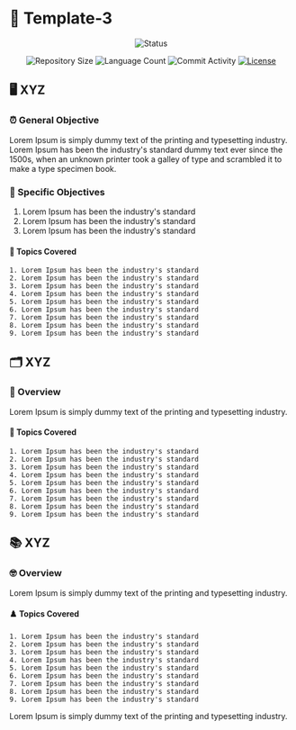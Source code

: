 # 🎯 Template-3
<p align="center">
  <img
    src="https://img.shields.io/badge/Status-Em%20desenvolvimento-green?style=flat-square"
    alt="Status"
  />
</p>

<p align="center">
  <img
    src="https://img.shields.io/github/repo-size/Sofia-Saraiva/Semester3-CESAR-School?style=flat"
    alt="Repository Size"
  />
  <img
    src="https://img.shields.io/github/languages/count/Sofia-Saraiva/Semester3-CESAR-School?style=flat&logo=python"
    alt="Language Count"
  />
  <img
    src="https://img.shields.io/github/commit-activity/t/Sofia-Saraiva/Semester3-CESAR-School?style=flat&logo=github"
    alt="Commit Activity"
  />
  <a href="LICENSE.md"
    ><img
      src="https://img.shields.io/github/license/Sofia-Saraiva/Semester3-CESAR-School"
      alt="License"
  /></a>
</p>

## 🖥️ XYZ

### ⏰ General Objective
Lorem Ipsum is simply dummy text of the printing and typesetting industry. Lorem Ipsum has been the industry's standard dummy text ever since the 1500s, when an unknown printer took a galley of type and scrambled it to make a type specimen book.

### 🫵 Specific Objectives
1. Lorem Ipsum has been the industry's standard
2. Lorem Ipsum has been the industry's standard
3. Lorem Ipsum has been the industry's standard

#### 📜 Topics Covered
    1. Lorem Ipsum has been the industry's standard
    2. Lorem Ipsum has been the industry's standard
    3. Lorem Ipsum has been the industry's standard
    4. Lorem Ipsum has been the industry's standard
    5. Lorem Ipsum has been the industry's standard
    6. Lorem Ipsum has been the industry's standard
    7. Lorem Ipsum has been the industry's standard
    8. Lorem Ipsum has been the industry's standard
    9. Lorem Ipsum has been the industry's standard

## 🗂️ XYZ

### 👀 Overview
Lorem Ipsum is simply dummy text of the printing and typesetting industry.

#### 📂 Topics Covered
    1. Lorem Ipsum has been the industry's standard
    2. Lorem Ipsum has been the industry's standard
    3. Lorem Ipsum has been the industry's standard
    4. Lorem Ipsum has been the industry's standard
    5. Lorem Ipsum has been the industry's standard
    6. Lorem Ipsum has been the industry's standard
    7. Lorem Ipsum has been the industry's standard
    8. Lorem Ipsum has been the industry's standard
    9. Lorem Ipsum has been the industry's standard

## 📚 XYZ

### 🤓 Overview
Lorem Ipsum is simply dummy text of the printing and typesetting industry.

#### ♟️ Topics Covered

    1. Lorem Ipsum has been the industry's standard
    2. Lorem Ipsum has been the industry's standard
    3. Lorem Ipsum has been the industry's standard
    4. Lorem Ipsum has been the industry's standard
    5. Lorem Ipsum has been the industry's standard
    6. Lorem Ipsum has been the industry's standard
    7. Lorem Ipsum has been the industry's standard
    8. Lorem Ipsum has been the industry's standard
    9. Lorem Ipsum has been the industry's standard


Lorem Ipsum is simply dummy text of the printing and typesetting industry.
